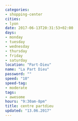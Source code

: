 ```yaml
---
categories:
- shopping-center
cities:
- lyon
date: 2017-06-13T20:31:53+02:00
days:
- monday
- tuesday
- wednesday
- thursday
- friday
- saturday
location: "Part-Dieu"
name: "La Part Dieu"
password: ""
speed: "10"
speed-tag:
- moderate
tags:
- awesome
hours: "9:30am-8pm"
title: centre partdieu
updated: "13.06.2017"
---
```


